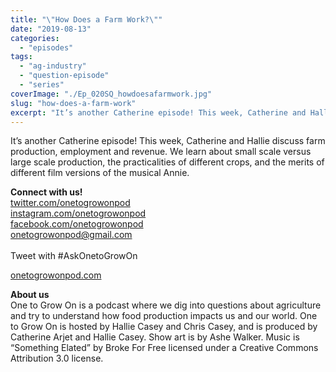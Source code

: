 ```yaml
---
title: "\"How Does a Farm Work?\""
date: "2019-08-13"
categories: 
  - "episodes"
tags: 
  - "ag-industry"
  - "question-episode"
  - "series"
coverImage: "./Ep_020SQ_howdoesafarmwork.jpg"
slug: "how-does-a-farm-work"
excerpt: "It’s another Catherine episode! This week, Catherine and Hallie discuss farm production, employment and revenue. We learn about small scale versus large scale production, the practicalities of different crops, and the merits of different film versions of the musical Annie."
---
```


It’s another Catherine episode! This week, Catherine and Hallie discuss farm production, employment and revenue. We learn about small scale versus large scale production, the practicalities of different crops, and the merits of different film versions of the musical Annie.

**Connect with us!**  
[twitter.com/onetogrowonpod](http://twitter.com/onetogrowonpod)  
[instagram.com/onetogrowonpod  
](http://instagram.com/onetogrowonpod)[facebook.com/onetogrowonpod  
](http://facebook.com/onetogrowonpod)[onetogrowonpod@gmail.com  
](mailto:onetogrowonpod@gmail.com)  
Tweet with #AskOnetoGrowOn  
  
[onetogrowonpod.com](http://onetogrowonpod.com/)

**About us**  
One to Grow On is a podcast where we dig into questions about agriculture and try to understand how food production impacts us and our world. One to Grow On is hosted by Hallie Casey and Chris Casey, and is produced by Catherine Arjet and Hallie Casey. Show art is by Ashe Walker. Music is “Something Elated” by Broke For Free licensed under a Creative Commons Attribution 3.0 license.

